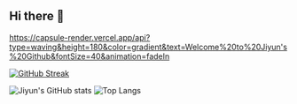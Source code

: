 ## Hi there 👋

<!--
**jiyunwoo02/jiyunwoo02** is a ✨ _special_ ✨ repository because its `README.md` (this file) appears on your GitHub profile.

Here are some ideas to get you started:

- 🔭 I’m currently working on ...
- 🌱 I’m currently learning ...
- 👯 I’m looking to collaborate on ...
- 🤔 I’m looking for help with ...
- 💬 Ask me about ...
- 📫 How to reach me: ...
- 😄 Pronouns: ...
- ⚡ Fun fact: ...
-->

https://capsule-render.vercel.app/api?type=waving&height=180&color=gradient&text=Welcome%20to%20Jiyun's%20Github&fontSize=40&animation=fadeIn

[![GitHub Streak](https://streak-stats.demolab.com?user=jiyunwoo02)](https://git.io/streak-stats)

![Jiyun's GitHub stats](https://github-readme-stats.vercel.app/api?username=jiyunwoo02&show_icons=true&theme=graywhite)
![Top Langs](https://github-readme-stats.vercel.app/api/top-langs/?username=jiyunwoo02&layout=compact)
